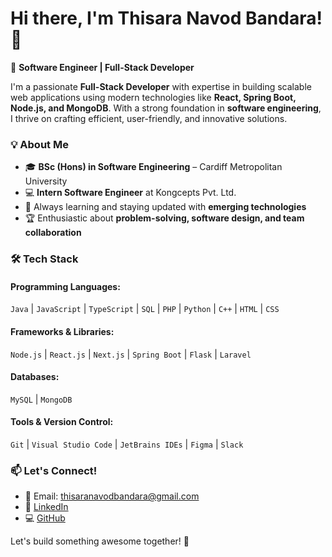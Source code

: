 # Hi there, I'm Thisara Navod Bandara! 👋

🚀 **Software Engineer | Full-Stack Developer**

I'm a passionate **Full-Stack Developer** with expertise in building scalable web applications using modern technologies like **React, Spring Boot, Node.js, and MongoDB**. With a strong foundation in **software engineering**, I thrive on crafting efficient, user-friendly, and innovative solutions.

### 💡 About Me
- 🎓 **BSc (Hons) in Software Engineering** – Cardiff Metropolitan University
- 💻 **Intern Software Engineer** at Kongcepts Pvt. Ltd.
- 🌱 Always learning and staying updated with **emerging technologies**
- 🏆 Enthusiastic about **problem-solving, software design, and team collaboration**

### 🛠️ Tech Stack
#### **Programming Languages:**
`Java` | `JavaScript` | `TypeScript` | `SQL` | `PHP` | `Python` | `C++` | `HTML` | `CSS`

#### **Frameworks & Libraries:**
`Node.js` | `React.js` | `Next.js` | `Spring Boot` | `Flask` | `Laravel`

#### **Databases:**
`MySQL` | `MongoDB`

#### **Tools & Version Control:**
`Git` | `Visual Studio Code` | `JetBrains IDEs` | `Figma` | `Slack`

### 📫 Let's Connect!
- 📧 Email: [thisaranavodbandara@gmail.com](mailto:thisaranavodbandara@gmail.com)
- 🔗 [LinkedIn](#)  
- 💻 [GitHub](#)

Let's build something awesome together! 🚀
